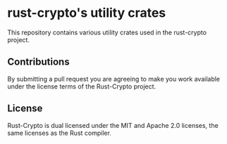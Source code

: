 # rust-crypto's utility crates
This repository contains various utility crates used in the rust-crypto project.

## Contributions

By submitting a pull request you are agreeing to make you work available under
the license terms of the Rust-Crypto project.

## License

Rust-Crypto is dual licensed under the MIT and Apache 2.0 licenses, the same
licenses as the Rust compiler.

